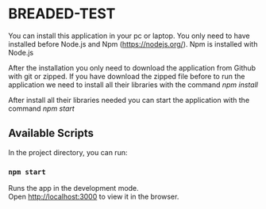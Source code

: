 # BREADED-TEST
You can install this application in your pc or laptop. You only need to have installed before Node.js and Npm (https://nodejs.org/).
Npm is installed with Node.js

After the installation you only need to download the application from Github with git or zipped. If you have download the zipped file
before to run the application we need to install all their libraries with the command *npm install*

After install all their libraries needed you can start the application with the command *npm start*

## Available Scripts

In the project directory, you can run:

### `npm start`

Runs the app in the development mode.<br />
Open [http://localhost:3000](http://localhost:3000) to view it in the browser.